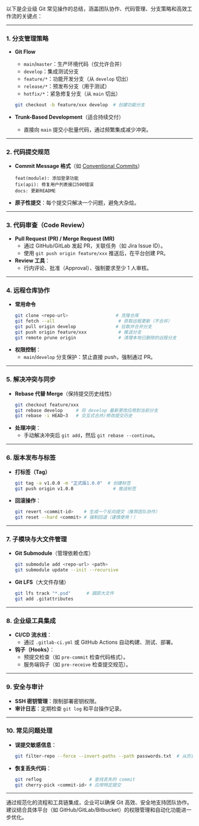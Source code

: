以下是企业级 Git 常见操作的总结，涵盖团队协作、代码管理、分支策略和高效工作流的关键点：

---

### **1. 分支管理策略**
- **Git Flow**  
  - `main`/`master`：生产环境代码（仅允许合并）  
  - `develop`：集成测试分支  
  - `feature/*`：功能开发分支（从 `develop` 切出）  
  - `release/*`：预发布分支（用于测试）  
  - `hotfix/*`：紧急修复分支（从 `main` 切出）  
  ```bash
  git checkout -b feature/xxx develop  # 创建功能分支
  ```

- **Trunk-Based Development**（适合持续交付）  
  - 直接向 `main` 提交小批量代码，通过频繁集成减少冲突。

---

### **2. 代码提交规范**
- **Commit Message 格式**（如 [Conventional Commits](https://www.conventionalcommits.org/)）  
  ```
  feat(module): 添加登录功能  
  fix(api): 修复用户列表接口500错误  
  docs: 更新README  
  ```
- **原子性提交**：每个提交只解决一个问题，避免大杂烩。

---

### **3. 代码审查（Code Review）**
- **Pull Request (PR) / Merge Request (MR)**  
  - 通过 GitHub/GitLab 发起 PR，关联任务（如 Jira Issue ID）。  
  - 使用 `git push origin feature/xxx` 推送后，在平台创建 PR。  
- **Review 工具**：  
  - 行内评论、批准（Approval）、强制要求至少 1 人审核。

---

### **4. 远程仓库协作**
- **常用命令**  
  ```bash
  git clone <repo-url>                  # 克隆仓库
  git fetch --all                        # 获取远程更新（不合并）
  git pull origin develop               # 拉取并合并分支
  git push origin feature/xxx            # 推送分支
  git remote prune origin                # 清理本地已删除的远程分支
  ```
- **权限控制**：  
  - `main`/`develop` 分支保护：禁止直接 push，强制通过 PR。

---

### **5. 解决冲突与同步**
- **Rebase 代替 Merge**（保持提交历史线性）  
  ```bash
  git checkout feature/xxx
  git rebase develop     # 将 develop 最新更改应用到当前分支
  git rebase -i HEAD~3   # 交互式合并/修改提交历史
  ```
- **处理冲突**：  
  - 手动解决冲突后 `git add`，然后 `git rebase --continue`。

---

### **6. 版本发布与标签**
- **打标签（Tag）**  
  ```bash
  git tag -a v1.0.0 -m "正式版1.0.0"  # 创建标签
  git push origin v1.0.0               # 推送标签
  ```
- **回滚操作**：  
  ```bash
  git revert <commit-id>    # 生成一个反向提交（推荐团队协作）
  git reset --hard <commit> # 强制回退（谨慎使用！）
  ```

---

### **7. 子模块与大文件管理**
- **Git Submodule**（管理依赖仓库）  
  ```bash
  git submodule add <repo-url> <path>
  git submodule update --init --recursive
  ```
- **Git LFS**（大文件存储）  
  ```bash
  git lfs track "*.psd"      # 跟踪大文件
  git add .gitattributes
  ```

---

### **8. 企业级工具集成**
- **CI/CD 流水线**：  
  - 通过 `.gitlab-ci.yml` 或 GitHub Actions 自动构建、测试、部署。  
- **钩子（Hooks）**：  
  - 预提交检查（如 `pre-commit` 检查代码格式）。  
  - 服务端钩子（如 `pre-receive` 检查提交规范）。

---

### **9. 安全与审计**
- **SSH 密钥管理**：限制部署密钥权限。  
- **审计日志**：定期检查 `git log` 和平台操作记录。

---

### **10. 常见问题处理**
- **误提交敏感信息**：  
  ```bash
  git filter-repo --force --invert-paths --path passwords.txt  # 从历史中彻底删除文件
  ```
- **恢复丢失代码**：  
  ```bash
  git reflog                  # 查找丢失的 commit
  git cherry-pick <commit-id> # 应用特定提交
  ```

---

通过规范化的流程和工具链集成，企业可以确保 Git 高效、安全地支持团队协作。建议结合具体平台（如 GitHub/GitLab/Bitbucket）的权限管理和自动化功能进一步优化。